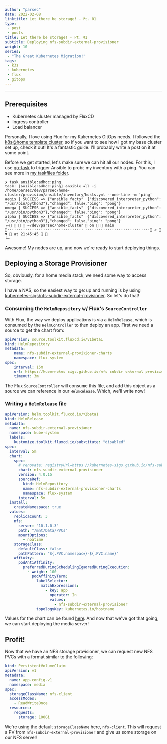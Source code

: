 ```yaml
---
author: "parsec"
date: 2022-02-08
linktitle: Let there be storage! - Pt. 01
type:
 - post
 - posts
title: Let there be storage! - Pt. 01
subtitle: Deploying nfs-subdir-external-provisioner
weight: 10
series:
 - "The Great Kubernetes Migration!"
tags:
 - k3s
 - kubernetes
 - flux
 - gitops
---
```


---

## Prerequisites

* Kubernetes cluster managed by FluxCD
* Ingress controller
* Load balancer

Personally, I love using Flux for my Kubernetes GitOps needs. I followed the [k8s@home template cluster](https://github.com/k8s-at-home/template-cluster-k3s), so if you want to see how I got my base cluster set up, check it out! It's a fantastic guide. I'll probably write a post on it at some point.

Before we get started, let's make sure we can hit all our nodes. For this, I use [go-task](https://taskfile.dev/#/) to trigger Ansible to probe my inventory with a ping. You can see more in [my taskfiles folder](https://github.com/parsec/home-cluster/tree/main/.taskfiles).

```shell
❯ task ansible:adhoc:ping
task: [ansible:adhoc:ping] ansible all -i /home/parsec/dev/parsec/home-cluster/provision/ansible/inventory/hosts.yml --one-line -m 'ping'
aegis | SUCCESS => {"ansible_facts": {"discovered_interpreter_python": "/usr/bin/python3"},"changed": false,"ping": "pong"}
omega | SUCCESS => {"ansible_facts": {"discovered_interpreter_python": "/usr/bin/python3"},"changed": false,"ping": "pong"}
alpha | SUCCESS => {"ansible_facts": {"discovered_interpreter_python": "/usr/bin/python3"},"changed": false,"ping": "pong"}
╭─    ~/dev/parsec/home-cluster  on   main ································································ ✔  ▼  at 21:45:45  
╰─
```

Awesome! My nodes are up, and now we're ready to start deploying things. 

## Deploying a Storage Provisioner

So, obviously, for a home media stack, we need some way to access storage.

I have a NAS, so the easiest way to get up and running is by using [kubernetes-sigs/nfs-subdir-external-provisioner](https://github.com/kubernetes-sigs/nfs-subdir-external-provisioner). So let's do that!

### Consuming the `HelmRepository` w/ Flux's `SourceController`

With Flux, the way we deploy applications is via a `HelmRelease`, which is consumed by the `HelmController` to then deploy an app. First we need a source to get the chart from:

```yaml
apiVersion: source.toolkit.fluxcd.io/v1beta1
kind: HelmRepository
metadata:
	name: nfs-subdir-external-provisioner-charts
	namespace: flux-system
spec:
	interval: 15m
	url: https://kubernetes-sigs.github.io/nfs-subdir-external-provisioner/
	timeout: 3m
```

The Flux `SourceController` will consume this file, and add this object as a source we can reference in our `HelmRelease`. Which, we'll write now!

### Writing a `HelmRelease` file

```yaml
apiVersion: helm.toolkit.fluxcd.io/v2beta1
kind: HelmRelease
metadata:
  name: nfs-subdir-external-provisioner
  namespace: kube-system
  labels:
    kustomize.toolkit.fluxcd.io/substitute: "disabled"
spec:
  interval: 5m
  chart:
    spec:
      # renovate: registryUrl=https://kubernetes-sigs.github.io/nfs-subdir-external-provisioner/
      chart: nfs-subdir-external-provisioner
      version: 4.0.15
      sourceRef:
        kind: HelmRepository
        name: nfs-subdir-external-provisioner-charts
        namespace: flux-system
      interval: 5m
  install:
    createNamespace: true
  values:
    replicaCount: 3
    nfs:
      server: "10.1.0.3"
      path: "/mnt/Data/PVCs"
      mountOptions:
        - noatime
    storageClass:
      defaultClass: false
      pathPattern: "${.PVC.namespace}-${.PVC.name}"
    affinity:
      podAntiAffinity:
        preferredDuringSchedulingIgnoredDuringExecution:
          - weight: 100
            podAffinityTerm:
              labelSelector:
                matchExpressions:
                  - key: app
                    operator: In
                    values:
                      - nfs-subdir-external-provisioner
              topologyKey: kubernetes.io/hostname
```

Values for the chart can be found [here](https://github.com/kubernetes-sigs/nfs-subdir-external-provisioner/blob/master/charts/nfs-subdir-external-provisioner/values.yaml). And now that we've got that going, we can start deploying the media server!

## Profit!

Now that we have an NFS storage provisioner, we can request new NFS PVCs with a format similar to the following:

```yaml
kind: PersistentVolumeClaim
apiVersion: v1
metadata:
  name: app-config-v1
  namespace: media
spec:
  storageClassName: nfs-client
  accessModes:
    - ReadWriteOnce
  resources:
    requests:
      storage: 100Gi
```

We're using the default `storageClassName` here, `nfs-client`. This will request a PV from `nfs-subdir-external-provisioner` and give us some storage on our NFS server!
